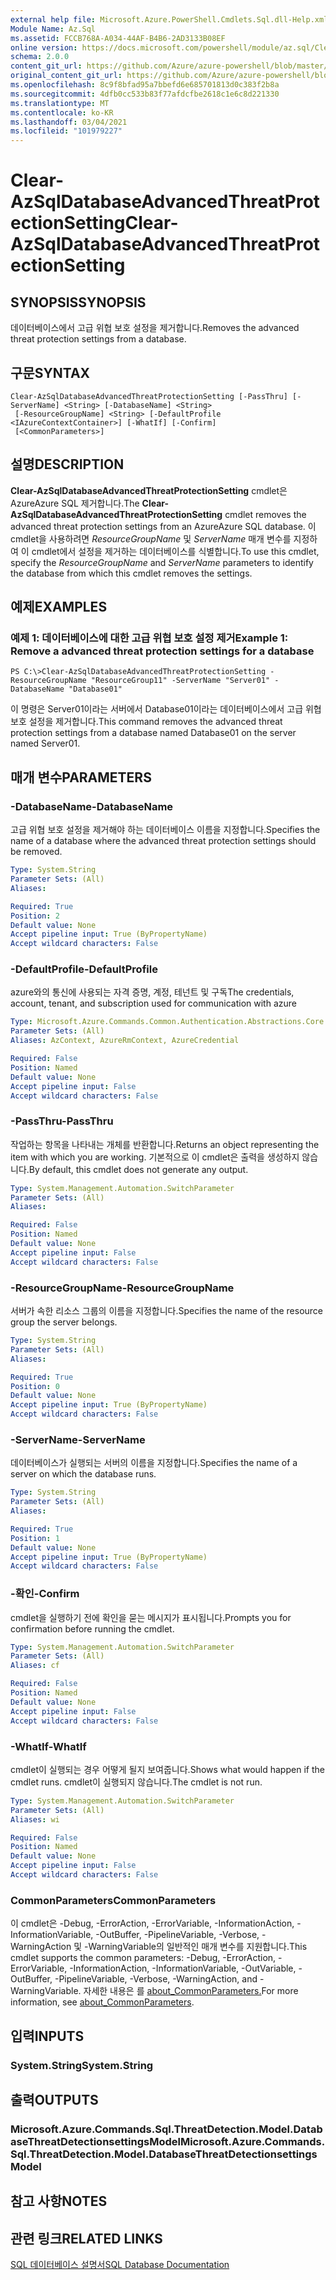 ```yaml
---
external help file: Microsoft.Azure.PowerShell.Cmdlets.Sql.dll-Help.xml
Module Name: Az.Sql
ms.assetid: FCCB768A-A034-44AF-B4B6-2AD3133B08EF
online version: https://docs.microsoft.com/powershell/module/az.sql/Clear-AzSqlDatabaseAdvancedThreatProtectionSetting
schema: 2.0.0
content_git_url: https://github.com/Azure/azure-powershell/blob/master/src/Sql/Sql/help/Clear-AzSqlDatabaseAdvancedThreatProtectionSetting.md
original_content_git_url: https://github.com/Azure/azure-powershell/blob/master/src/Sql/Sql/help/Clear-AzSqlDatabaseAdvancedThreatProtectionSetting.md
ms.openlocfilehash: 8c9f8bfad95a7bbefd6e685701813d0c383f2b8a
ms.sourcegitcommit: 4dfb0cc533b83f77afdcfbe2618c1e6c8d221330
ms.translationtype: MT
ms.contentlocale: ko-KR
ms.lasthandoff: 03/04/2021
ms.locfileid: "101979227"
---
```

# <span data-ttu-id="4366a-101">Clear-AzSqlDatabaseAdvancedThreatProtectionSetting</span><span class="sxs-lookup"><span data-stu-id="4366a-101">Clear-AzSqlDatabaseAdvancedThreatProtectionSetting</span></span>

## <span data-ttu-id="4366a-102">SYNOPSIS</span><span class="sxs-lookup"><span data-stu-id="4366a-102">SYNOPSIS</span></span>
<span data-ttu-id="4366a-103">데이터베이스에서 고급 위협 보호 설정을 제거합니다.</span><span class="sxs-lookup"><span data-stu-id="4366a-103">Removes the advanced threat protection settings from a database.</span></span>

## <span data-ttu-id="4366a-104">구문</span><span class="sxs-lookup"><span data-stu-id="4366a-104">SYNTAX</span></span>

```
Clear-AzSqlDatabaseAdvancedThreatProtectionSetting [-PassThru] [-ServerName] <String> [-DatabaseName] <String>
 [-ResourceGroupName] <String> [-DefaultProfile <IAzureContextContainer>] [-WhatIf] [-Confirm]
 [<CommonParameters>]
```

## <span data-ttu-id="4366a-105">설명</span><span class="sxs-lookup"><span data-stu-id="4366a-105">DESCRIPTION</span></span>
<span data-ttu-id="4366a-106">**Clear-AzSqlDatabaseAdvancedThreatProtectionSetting** cmdlet은 AzureAzure SQL 제거합니다.</span><span class="sxs-lookup"><span data-stu-id="4366a-106">The **Clear-AzSqlDatabaseAdvancedThreatProtectionSetting** cmdlet removes the advanced threat protection settings from an AzureAzure SQL database.</span></span>
<span data-ttu-id="4366a-107">이 cmdlet을 사용하려면 *ResourceGroupName* 및 *ServerName* 매개 변수를 지정하여 이 cmdlet에서 설정을 제거하는 데이터베이스를 식별합니다.</span><span class="sxs-lookup"><span data-stu-id="4366a-107">To use this cmdlet, specify the *ResourceGroupName* and *ServerName* parameters to identify the database from which this cmdlet removes the settings.</span></span>

## <span data-ttu-id="4366a-108">예제</span><span class="sxs-lookup"><span data-stu-id="4366a-108">EXAMPLES</span></span>

### <span data-ttu-id="4366a-109">예제 1: 데이터베이스에 대한 고급 위협 보호 설정 제거</span><span class="sxs-lookup"><span data-stu-id="4366a-109">Example 1: Remove a advanced threat protection settings for a database</span></span>
```
PS C:\>Clear-AzSqlDatabaseAdvancedThreatProtectionSetting -ResourceGroupName "ResourceGroup11" -ServerName "Server01" -DatabaseName "Database01"
```

<span data-ttu-id="4366a-110">이 명령은 Server01이라는 서버에서 Database01이라는 데이터베이스에서 고급 위협 보호 설정을 제거합니다.</span><span class="sxs-lookup"><span data-stu-id="4366a-110">This command removes the advanced threat protection settings from a database named Database01 on the server named Server01.</span></span>

## <span data-ttu-id="4366a-111">매개 변수</span><span class="sxs-lookup"><span data-stu-id="4366a-111">PARAMETERS</span></span>

### <span data-ttu-id="4366a-112">-DatabaseName</span><span class="sxs-lookup"><span data-stu-id="4366a-112">-DatabaseName</span></span>
<span data-ttu-id="4366a-113">고급 위협 보호 설정을 제거해야 하는 데이터베이스 이름을 지정합니다.</span><span class="sxs-lookup"><span data-stu-id="4366a-113">Specifies the name of a database where the advanced threat protection settings should be removed.</span></span>

```yaml
Type: System.String
Parameter Sets: (All)
Aliases:

Required: True
Position: 2
Default value: None
Accept pipeline input: True (ByPropertyName)
Accept wildcard characters: False
```

### <span data-ttu-id="4366a-114">-DefaultProfile</span><span class="sxs-lookup"><span data-stu-id="4366a-114">-DefaultProfile</span></span>
<span data-ttu-id="4366a-115">azure와의 통신에 사용되는 자격 증명, 계정, 테넌트 및 구독</span><span class="sxs-lookup"><span data-stu-id="4366a-115">The credentials, account, tenant, and subscription used for communication with azure</span></span>

```yaml
Type: Microsoft.Azure.Commands.Common.Authentication.Abstractions.Core.IAzureContextContainer
Parameter Sets: (All)
Aliases: AzContext, AzureRmContext, AzureCredential

Required: False
Position: Named
Default value: None
Accept pipeline input: False
Accept wildcard characters: False
```

### <span data-ttu-id="4366a-116">-PassThru</span><span class="sxs-lookup"><span data-stu-id="4366a-116">-PassThru</span></span>
<span data-ttu-id="4366a-117">작업하는 항목을 나타내는 개체를 반환합니다.</span><span class="sxs-lookup"><span data-stu-id="4366a-117">Returns an object representing the item with which you are working.</span></span>
<span data-ttu-id="4366a-118">기본적으로 이 cmdlet은 출력을 생성하지 않습니다.</span><span class="sxs-lookup"><span data-stu-id="4366a-118">By default, this cmdlet does not generate any output.</span></span>

```yaml
Type: System.Management.Automation.SwitchParameter
Parameter Sets: (All)
Aliases:

Required: False
Position: Named
Default value: None
Accept pipeline input: False
Accept wildcard characters: False
```

### <span data-ttu-id="4366a-119">-ResourceGroupName</span><span class="sxs-lookup"><span data-stu-id="4366a-119">-ResourceGroupName</span></span>
<span data-ttu-id="4366a-120">서버가 속한 리소스 그룹의 이름을 지정합니다.</span><span class="sxs-lookup"><span data-stu-id="4366a-120">Specifies the name of the resource group the server belongs.</span></span>

```yaml
Type: System.String
Parameter Sets: (All)
Aliases:

Required: True
Position: 0
Default value: None
Accept pipeline input: True (ByPropertyName)
Accept wildcard characters: False
```

### <span data-ttu-id="4366a-121">-ServerName</span><span class="sxs-lookup"><span data-stu-id="4366a-121">-ServerName</span></span>
<span data-ttu-id="4366a-122">데이터베이스가 실행되는 서버의 이름을 지정합니다.</span><span class="sxs-lookup"><span data-stu-id="4366a-122">Specifies the name of a server on which the database runs.</span></span>

```yaml
Type: System.String
Parameter Sets: (All)
Aliases:

Required: True
Position: 1
Default value: None
Accept pipeline input: True (ByPropertyName)
Accept wildcard characters: False
```

### <span data-ttu-id="4366a-123">-확인</span><span class="sxs-lookup"><span data-stu-id="4366a-123">-Confirm</span></span>
<span data-ttu-id="4366a-124">cmdlet을 실행하기 전에 확인을 묻는 메시지가 표시됩니다.</span><span class="sxs-lookup"><span data-stu-id="4366a-124">Prompts you for confirmation before running the cmdlet.</span></span>

```yaml
Type: System.Management.Automation.SwitchParameter
Parameter Sets: (All)
Aliases: cf

Required: False
Position: Named
Default value: None
Accept pipeline input: False
Accept wildcard characters: False
```

### <span data-ttu-id="4366a-125">-WhatIf</span><span class="sxs-lookup"><span data-stu-id="4366a-125">-WhatIf</span></span>
<span data-ttu-id="4366a-126">cmdlet이 실행되는 경우 어떻게 될지 보여줍니다.</span><span class="sxs-lookup"><span data-stu-id="4366a-126">Shows what would happen if the cmdlet runs.</span></span> <span data-ttu-id="4366a-127">cmdlet이 실행되지 않습니다.</span><span class="sxs-lookup"><span data-stu-id="4366a-127">The cmdlet is not run.</span></span>

```yaml
Type: System.Management.Automation.SwitchParameter
Parameter Sets: (All)
Aliases: wi

Required: False
Position: Named
Default value: None
Accept pipeline input: False
Accept wildcard characters: False
```

### <span data-ttu-id="4366a-128">CommonParameters</span><span class="sxs-lookup"><span data-stu-id="4366a-128">CommonParameters</span></span>
<span data-ttu-id="4366a-129">이 cmdlet은 -Debug, -ErrorAction, -ErrorVariable, -InformationAction, -InformationVariable, -OutBuffer, -PipelineVariable, -Verbose, -WarningAction 및 -WarningVariable의 일반적인 매개 변수를 지원합니다.</span><span class="sxs-lookup"><span data-stu-id="4366a-129">This cmdlet supports the common parameters: -Debug, -ErrorAction, -ErrorVariable, -InformationAction, -InformationVariable, -OutVariable, -OutBuffer, -PipelineVariable, -Verbose, -WarningAction, and -WarningVariable.</span></span> <span data-ttu-id="4366a-130">자세한 내용은 를 [about_CommonParameters.](http://go.microsoft.com/fwlink/?LinkID=113216)</span><span class="sxs-lookup"><span data-stu-id="4366a-130">For more information, see [about_CommonParameters](http://go.microsoft.com/fwlink/?LinkID=113216).</span></span>

## <span data-ttu-id="4366a-131">입력</span><span class="sxs-lookup"><span data-stu-id="4366a-131">INPUTS</span></span>

### <span data-ttu-id="4366a-132">System.String</span><span class="sxs-lookup"><span data-stu-id="4366a-132">System.String</span></span>

## <span data-ttu-id="4366a-133">출력</span><span class="sxs-lookup"><span data-stu-id="4366a-133">OUTPUTS</span></span>

### <span data-ttu-id="4366a-134">Microsoft.Azure.Commands.Sql.ThreatDetection.Model.DatabaseThreatDetectionsettingsModel</span><span class="sxs-lookup"><span data-stu-id="4366a-134">Microsoft.Azure.Commands.Sql.ThreatDetection.Model.DatabaseThreatDetectionsettingsModel</span></span>

## <span data-ttu-id="4366a-135">참고 사항</span><span class="sxs-lookup"><span data-stu-id="4366a-135">NOTES</span></span>

## <span data-ttu-id="4366a-136">관련 링크</span><span class="sxs-lookup"><span data-stu-id="4366a-136">RELATED LINKS</span></span>

[<span data-ttu-id="4366a-137">SQL 데이터베이스 설명서</span><span class="sxs-lookup"><span data-stu-id="4366a-137">SQL Database Documentation</span></span>](https://docs.microsoft.com/azure/sql-database/)


